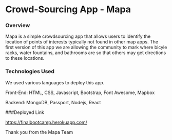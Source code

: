 # Crowd-Sourcing App - Mapa

### Overview

Mapa is a simple crowdsourcing app that allows users to identify the location of points of interests typically not found in other map apps. The first version of this app we are allowing the community to mark where bicyle racks, water fountains, and bathrooms are so that others may get directions to these locations.

### Technologies Used

We used various languages to deploy this app.


 Front-End: HTML,
            CSS,
            Javascript,
            Bootstrap,
            Font Awesome,
            Mapbox
  
  Backend: MongoDB,
           Passport,
           Nodejs,
           React

###Deployed Link

https://finalbootcamp.herokuapp.com/


Thank you from the Mapa Team
